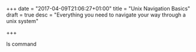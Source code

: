 +++
date = "2017-04-09T21:06:27+01:00"
title = "Unix Navigation Basics"
draft = true
desc = "Everything you need to navigate your way through a unix system"

+++

ls command